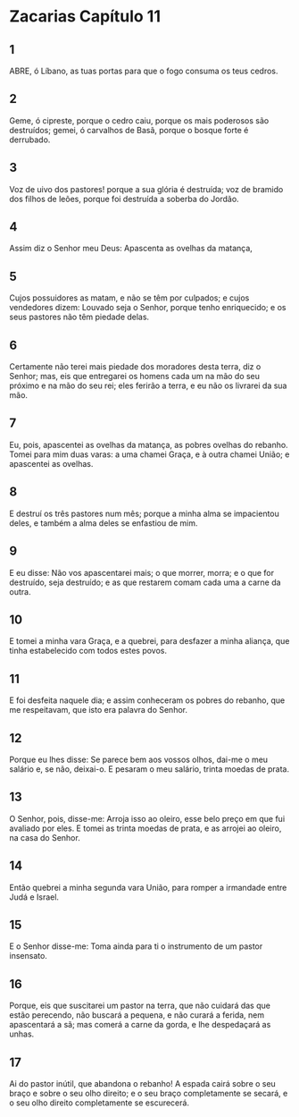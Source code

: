 # Zacarias Capítulo 11

## 1
ABRE, ó Líbano, as tuas portas para que o fogo consuma os teus cedros.

## 2
Geme, ó cipreste, porque o cedro caiu, porque os mais poderosos são destruídos; gemei, ó carvalhos de Basã, porque o bosque forte é derrubado.

## 3
Voz de uivo dos pastores! porque a sua glória é destruída; voz de bramido dos filhos de leões, porque foi destruída a soberba do Jordão.

## 4
Assim diz o Senhor meu Deus: Apascenta as ovelhas da matança,

## 5
Cujos possuidores as matam, e não se têm por culpados; e cujos vendedores dizem: Louvado seja o Senhor, porque tenho enriquecido; e os seus pastores não têm piedade delas.

## 6
Certamente não terei mais piedade dos moradores desta terra, diz o Senhor; mas, eis que entregarei os homens cada um na mão do seu próximo e na mão do seu rei; eles ferirão a terra, e eu não os livrarei da sua mão.

## 7
Eu, pois, apascentei as ovelhas da matança, as pobres ovelhas do rebanho. Tomei para mim duas varas: a uma chamei Graça, e à outra chamei União; e apascentei as ovelhas.

## 8
E destruí os três pastores num mês; porque a minha alma se impacientou deles, e também a alma deles se enfastiou de mim.

## 9
E eu disse: Não vos apascentarei mais; o que morrer, morra; e o que for destruído, seja destruído; e as que restarem comam cada uma a carne da outra.

## 10
E tomei a minha vara Graça, e a quebrei, para desfazer a minha aliança, que tinha estabelecido com todos estes povos.

## 11
E foi desfeita naquele dia; e assim conheceram os pobres do rebanho, que me respeitavam, que isto era palavra do Senhor.

## 12
Porque eu lhes disse: Se parece bem aos vossos olhos, dai-me o meu salário e, se não, deixai-o. E pesaram o meu salário, trinta moedas de prata.

## 13
O Senhor, pois, disse-me: Arroja isso ao oleiro, esse belo preço em que fui avaliado por eles. E tomei as trinta moedas de prata, e as arrojei ao oleiro, na casa do Senhor.

## 14
Então quebrei a minha segunda vara União, para romper a irmandade entre Judá e Israel.

## 15
E o Senhor disse-me: Toma ainda para ti o instrumento de um pastor insensato.

## 16
Porque, eis que suscitarei um pastor na terra, que não cuidará das que estão perecendo, não buscará a pequena, e não curará a ferida, nem apascentará a sã; mas comerá a carne da gorda, e lhe despedaçará as unhas.

## 17
Ai do pastor inútil, que abandona o rebanho! A espada cairá sobre o seu braço e sobre o seu olho direito; e o seu braço completamente se secará, e o seu olho direito completamente se escurecerá.

